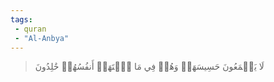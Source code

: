 ```yaml
---
tags: 
 - quran 
 - "Al-Anbya"
---
```


> لَا يَسۡمَعُونَ حَسِيسَهَاۖ وَهُمۡ فِي مَا ٱشۡتَهَتۡ أَنفُسُهُمۡ خَٰلِدُونَ
